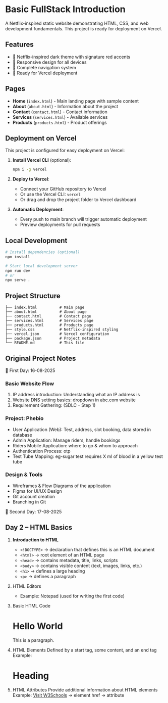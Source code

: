 # Basic FullStack Introduction

A Netflix-inspired static website demonstrating HTML, CSS, and web development fundamentals. This project is ready for deployment on Vercel.

## Features

- 🎨 Netflix-inspired dark theme with signature red accents
- 📱 Responsive design for all devices
- 🧭 Complete navigation system
- 🚀 Ready for Vercel deployment

## Pages

- **Home** (`index.html`) - Main landing page with sample content
- **About** (`about.html`) - Information about the project
- **Contact** (`contact.html`) - Contact information
- **Services** (`services.html`) - Available services
- **Products** (`products.html`) - Product offerings

## Deployment on Vercel

This project is configured for easy deployment on Vercel:

1. **Install Vercel CLI** (optional):
   ```bash
   npm i -g vercel
   ```

2. **Deploy to Vercel**:
   - Connect your GitHub repository to Vercel
   - Or use the Vercel CLI: `vercel`
   - Or drag and drop the project folder to Vercel dashboard

3. **Automatic Deployment**:
   - Every push to main branch will trigger automatic deployment
   - Preview deployments for pull requests

## Local Development

```bash
# Install dependencies (optional)
npm install

# Start local development server
npm run dev
# or
npx serve .
```

## Project Structure

```
├── index.html          # Main page
├── about.html          # About page
├── contact.html        # Contact page
├── services.html       # Services page
├── products.html       # Products page
├── style.css           # Netflix-inspired styling
├── vercel.json         # Vercel configuration
├── package.json        # Project metadata
└── README.md           # This file
```

## Original Project Notes

📅 First Day: 16-08-2025

### Basic Website Flow  
1. IP address introduction: Understanding what an IP address is 
2. Website DNS setting basics: dropdown in abc.com website 
3. Requirement Gathering: (SDLC – Step 1)  

### Project: Phebio  
- User Application (Web): Test, address, slot booking, data stored in database  
- Admin Application: Manage riders, handle bookings  
- Riders Mobile Application: where to go & whom to approach
- Authentication Process: otp
- Test Tube Mapping: eg-sugar test requires X ml of blood in a yellow test tube

### Design & Tools  
- Wireframes & Flow Diagrams of the application  
- Figma for UI/UX Design  
- Git account creation  
- Branching in Git

📅 Second Day: 17-08-2025
## Day 2 – HTML Basics  

1. **Introduction to HTML**  
   - `<!DOCTYPE>` → declaration that defines this is an HTML document  
   - `<html>` → root element of an HTML page  
   - `<head>` → contains metadata, title, links, scripts  
   - `<body>` → contains visible content (text, images, links, etc.)  
   - `<h1>` → defines a large heading  
   - `<p>` → defines a paragraph  

2. HTML Editors
   - Example: Notepad (used for writing the first code)  

3. Basic HTML Code  
   <!DOCTYPE html>
   <html>
     <head>
       <title>My First Page</title>
     </head>
     <body>
       <h1>Hello World</h1>
       <p>This is a paragraph.</p>
     </body>
   </html>

4. HTML Elements
     Defined by a start tag, some content, and an end tag
     Example: <h1>Heading</h1>

5. HTML Attributes
   Provide additional information about HTML elements
   Example: <a href="sony.com">Visit W3Schools</a>
   <a> → element
   href → attribute
